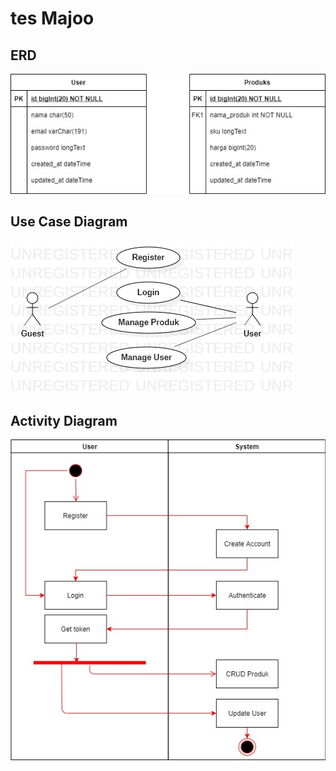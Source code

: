 # tes Majoo

## ERD
![alt text](https://github.com/Chico-hernando/tes_majoo/blob/main/image/erd.jpg)

## Use Case Diagram
![alt text](https://github.com/Chico-hernando/tes_majoo/blob/main/image/useCase.jpg)

## Activity Diagram
![alt text](https://github.com/Chico-hernando/tes_majoo/blob/main/image/activityDiagram.jpg)
